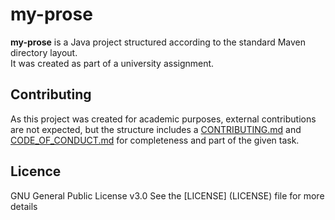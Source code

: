 # my-prose

**my-prose** is a Java project structured according to the standard Maven directory layout.  
It was created as part of a university assignment.

## Contributing 
As this project was created for academic purposes, external contributions are not expected, but the structure includes a [CONTRIBUTING.md](CONTRIBUTING.md) and [CODE_OF_CONDUCT.md](CODE_OF_CONDUCT.md) for completeness
and part of the given task.

## Licence
GNU General Public License v3.0 
See the [LICENSE] (LICENSE) file for more details